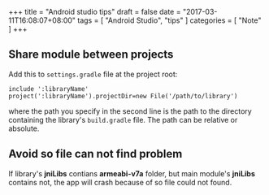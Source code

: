 +++
title = "Android studio tips"
draft = false
date = "2017-03-11T16:08:07+08:00"
tags = [ "Android Studio", "tips" ]
categories = [ "Note" ]
+++

## Share module between projects

Add this to `settings.gradle` file at the project root: 

    include ':libraryName' 
    project(':libraryName').projectDir=new File('/path/to/library')

where the path you specify in the second line is the path to the directory containing the library's `build.gradle` file. The path can be relative or absolute.

## Avoid so file can not find problem

If library's **jniLibs** contians **armeabi-v7a** folder, but main module's **jniLibs** contains not, the app will crash because of so file could not found.
